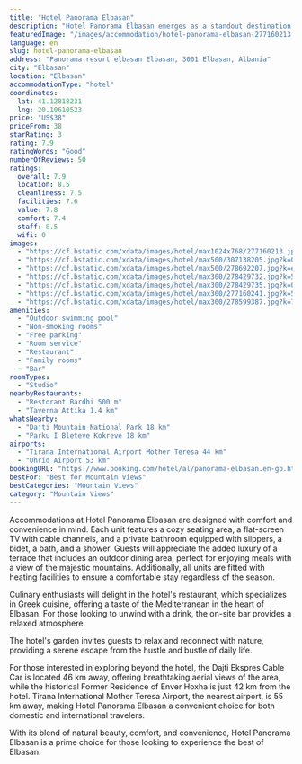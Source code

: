 ```yaml
---
title: "Hotel Panorama Elbasan"
description: "Hotel Panorama Elbasan emerges as a standout destination for travelers seeking both relaxation and adventure in the heart of Elbasan."
featuredImage: "/images/accommodation/hotel-panorama-elbasan-277160213.jpg"
language: en
slug: hotel-panorama-elbasan
address: "Panorama resort elbasan Elbasan, 3001 Elbasan, Albania"
city: "Elbasan"
location: "Elbasan"
accommodationType: "hotel"
coordinates:
  lat: 41.12818231
  lng: 20.10610523
price: "US$38"
priceFrom: 38
starRating: 3
rating: 7.9
ratingWords: "Good"
numberOfReviews: 50
ratings:
  overall: 7.9
  location: 8.5
  cleanliness: 7.5
  facilities: 7.6
  value: 7.8
  comfort: 7.4
  staff: 8.5
  wifi: 0
images:
  - "https://cf.bstatic.com/xdata/images/hotel/max1024x768/277160213.jpg?k=c1490810e8b9be457052bdd84f9ad1ca52375871d61401d7088af2c2bcf29527&o=&hp=1"
  - "https://cf.bstatic.com/xdata/images/hotel/max500/307138205.jpg?k=055c55df20274c28b01fc5477d3f3cd03b4350ee7aef71bd1671523ca7611c69&o=&hp=1"
  - "https://cf.bstatic.com/xdata/images/hotel/max500/278692207.jpg?k=ea8d772daccb4909e9a3f652b03eadafb07b83b85a5df934f32315b124860edf&o=&hp=1"
  - "https://cf.bstatic.com/xdata/images/hotel/max300/278429732.jpg?k=5f4823fb8864589bac31b076896b97c9c9534ebd6db56cc1a6626ec62b1221b7&o=&hp=1"
  - "https://cf.bstatic.com/xdata/images/hotel/max300/278429735.jpg?k=051b1c80892c25ff4d37bda1fc04095b96d5ade44bcc2492e2149721e05dadfb&o=&hp=1"
  - "https://cf.bstatic.com/xdata/images/hotel/max300/277160241.jpg?k=5691aff9140c5a2d6289e7d272a29878b9d33674128b8d0b9097c0c1b1118e0f&o=&hp=1"
  - "https://cf.bstatic.com/xdata/images/hotel/max300/278599387.jpg?k=7abb84949cae032684acafbe58d592319f728b7375580f8888491f575055dff7&o=&hp=1"
amenities:
  - "Outdoor swimming pool"
  - "Non-smoking rooms"
  - "Free parking"
  - "Room service"
  - "Restaurant"
  - "Family rooms"
  - "Bar"
roomTypes:
  - "Studio"
nearbyRestaurants:
  - "Restorant Bardhi 500 m"
  - "Taverna Attika 1.4 km"
whatsNearby:
  - "Dajti Mountain National Park 18 km"
  - "Parku I Bleteve Kokreve 18 km"
airports:
  - "Tirana International Airport Mother Teresa 44 km"
  - "Ohrid Airport 53 km"
bookingURL: "https://www.booking.com/hotel/al/panorama-elbasan.en-gb.html?aid=8035640"
bestFor: "Best for Mountain Views"
bestCategories: "Mountain Views"
category: "Mountain Views"
---
```


Accommodations at Hotel Panorama Elbasan are designed with comfort and convenience in mind. Each unit features a cozy seating area, a flat-screen TV with cable channels, and a private bathroom equipped with slippers, a bidet, a bath, and a shower. Guests will appreciate the added luxury of a terrace that includes an outdoor dining area, perfect for enjoying meals with a view of the majestic mountains. Additionally, all units are fitted with heating facilities to ensure a comfortable stay regardless of the season.

Culinary enthusiasts will delight in the hotel's restaurant, which specializes in Greek cuisine, offering a taste of the Mediterranean in the heart of Elbasan. For those looking to unwind with a drink, the on-site bar provides a relaxed atmosphere.

The hotel's garden invites guests to relax and reconnect with nature, providing a serene escape from the hustle and bustle of daily life. 

For those interested in exploring beyond the hotel, the Dajti Ekspres Cable Car is located 46 km away, offering breathtaking aerial views of the area, while the historical Former Residence of Enver Hoxha is just 42 km from the hotel. Tirana International Mother Teresa Airport, the nearest airport, is 55 km away, making Hotel Panorama Elbasan a convenient choice for both domestic and international travelers.

With its blend of natural beauty, comfort, and convenience, Hotel Panorama Elbasan is a prime choice for those looking to experience the best of Elbasan.